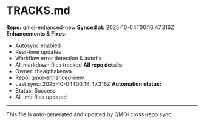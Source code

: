 # TRACKS.md

**Repo:** qmoi-enhanced-new
**Synced at:** 2025-10-04T00:16:47.316Z
**Enhancements & Fixes:**
- Autosync enabled
- Real-time updates
- Workflow error detection & autofix
- All markdown files tracked
**All repo details:**
- Owner: thealphakenya
- Repo: qmoi-enhanced-new
- Last sync: 2025-10-04T00:16:47.316Z
**Automation status:**
- Status: Success
- All .md files updated
---
This file is auto-generated and updated by QMOI cross-repo sync.
